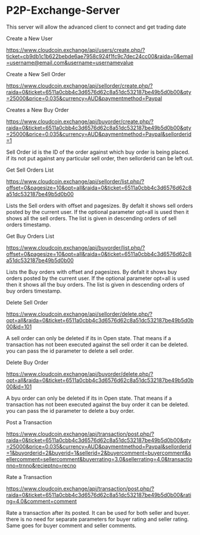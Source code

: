 # P2P-Exchange-Server
This server will allow the advanced client to connect and get trading date

Create a New User

https://www.cloudcoin.exchange/api/users/create.php/?ticket=cb9db1c1b622bebde6ae7958c924f1fc9c7dec24cc00&raida=0&email=username@email.com&username=usernamevalue


Create a New Sell Order 


https://www.cloudcoin.exchange/api/sellorder/create.php/?raida=0&ticket=6511a0cbb4c3d6576d62c8a51dc532187be49b5d0b00&qty=25000&price=0.035&currency=AUD&paymentmethod=Paypal

Creates a New Buy Order

https://www.cloudcoin.exchange/api/buyorder/create.php/?raida=0&ticket=6511a0cbb4c3d6576d62c8a51dc532187be49b5d0b00&qty=25000&price=0.035&currency=AUD&paymentmethod=Paypal&sellorderid=1

Sell Order id is the ID of the order against which buy order is being placed. if its not put against any particular sell order, then sellorderid can be left out.

Get Sell Orders List

https://www.cloudcoin.exchange/api/sellorder/list.php/?offset=0&pagesize=10&opt=all&raida=0&ticket=6511a0cbb4c3d6576d62c8a51dc532187be49b5d0b00

Lists the Sell orders with offset and pagesizes. By defalt it shows sell orders posted by the current user.
If the optional parameter opt=all is used then it shows all the sell orders. The list is given in descending orders of sell orders timestamp.

Get Buy Orders List

https://www.cloudcoin.exchange/api/buyorder/list.php/?offset=0&pagesize=10&opt=all&raida=0&ticket=6511a0cbb4c3d6576d62c8a51dc532187be49b5d0b00

Lists the Buy orders with offset and pagesizes. By defalt it shows buy orders posted by the current user.
If the optional parameter opt=all is used then it shows all the buy orders. The list is given in descending orders of buy orders timestamp.


Delete Sell Order

https://www.cloudcoin.exchange/api/sellorder/delete.php/?opt=all&raida=0&ticket=6511a0cbb4c3d6576d62c8a51dc532187be49b5d0b00&id=101

A sell order can only be deleted if its in Open state. That means if a transaction has not been executed against the sell order it can be deleted. you can pass the id parameter to delete a sell order.

Delete Buy Order

https://www.cloudcoin.exchange/api/buyorder/delete.php/?opt=all&raida=0&ticket=6511a0cbb4c3d6576d62c8a51dc532187be49b5d0b00&id=101

A byu order can only be deleted if its in Open state. That means if a transaction has not been executed against the buy order it can be deleted. you can pass the id parameter to delete a buy order.

Post a Transaction

https://www.cloudcoin.exchange/api/transaction/post.php/?raida=0&ticket=6511a0cbb4c3d6576d62c8a51dc532187be49b5d0b00&qty=25000&price=0.035&currency=AUD&paymentmethod=Paypal&sellorderid=1&buyorderid=2&buyerid=1&sellerid=2&buyercomment=buyercomment&sellercomment=sellercomment&buyerrating=3.0&sellerrating=4.0&transactionno=trnno&recieptno=recno


Rate a Transaction

https://www.cloudcoin.exchange/api/transaction/post.php/?raida=0&ticket=6511a0cbb4c3d6576d62c8a51dc532187be49b5d0b00&rating=4.0&comment=comment

Rate a transaction after its posted. It can be used for both seller and buyer. there is no need for separate parameters for buyer rating and seller rating. Same goes for buyer comment and seller comments.







